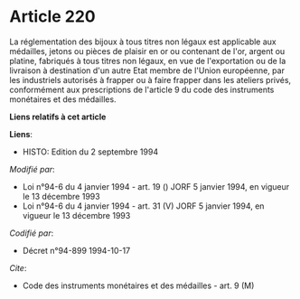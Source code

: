 # Article 220

La réglementation des bijoux à tous titres non légaux est applicable aux médailles, jetons ou pièces de plaisir en or ou
contenant de l'or, argent ou platine, fabriqués à tous titres non légaux, en vue de l'exportation ou de la livraison à
destination d'un autre Etat membre de l'Union européenne, par les industriels autorisés à frapper ou à faire frapper dans les
ateliers privés, conformément aux prescriptions de l'article 9 du code des instruments monétaires et des médailles.

**Liens relatifs à cet article**

**Liens**:

  - HISTO: Edition du 2 septembre 1994

_Modifié par_:

  - Loi n°94-6 du 4 janvier 1994 - art. 19 () JORF 5 janvier 1994, en vigueur le 13 décembre 1993
  - Loi n°94-6 du 4 janvier 1994 - art. 31 (V) JORF 5 janvier 1994, en vigueur le 13 décembre 1993

_Codifié par_:

  - Décret n°94-899 1994-10-17

_Cite_:

  - Code des instruments monétaires et des médailles - art. 9 (M)
